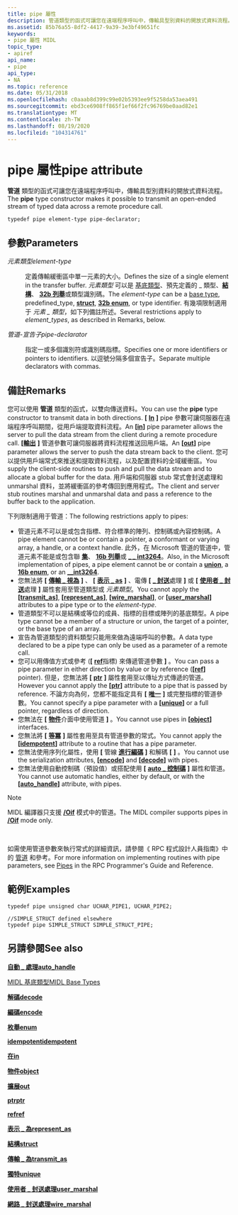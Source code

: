 ```yaml
---
title: pipe 屬性
description: 管道類型的函式可讓您在遠端程序呼叫中，傳輸具型別資料的開放式資料流程。
ms.assetid: 85b76a55-8df2-4417-9a39-3e3bf49651fc
keywords:
- pipe 屬性 MIDL
topic_type:
- apiref
api_name:
- pipe
api_type:
- NA
ms.topic: reference
ms.date: 05/31/2018
ms.openlocfilehash: c0aaab8d399c99e02b5393ee9f5258da53aea491
ms.sourcegitcommit: ebd3ce6908ff865f1ef66f2fc96769be0aad82e1
ms.translationtype: MT
ms.contentlocale: zh-TW
ms.lasthandoff: 08/19/2020
ms.locfileid: "104314761"
---
```

# <a name="pipe-attribute"></a><span data-ttu-id="763d5-104">pipe 屬性</span><span class="sxs-lookup"><span data-stu-id="763d5-104">pipe attribute</span></span>

<span data-ttu-id="763d5-105">**管道** 類型的函式可讓您在遠端程序呼叫中，傳輸具型別資料的開放式資料流程。</span><span class="sxs-lookup"><span data-stu-id="763d5-105">The **pipe** type constructor makes it possible to transmit an open-ended stream of typed data across a remote procedure call.</span></span>

``` syntax
typedef pipe element-type pipe-declarator;
```

## <a name="parameters"></a><span data-ttu-id="763d5-106">參數</span><span class="sxs-lookup"><span data-stu-id="763d5-106">Parameters</span></span>

<dl> <dt>

<span data-ttu-id="763d5-107">*元素類型*</span><span class="sxs-lookup"><span data-stu-id="763d5-107">*element-type*</span></span> 
</dt> <dd>

<span data-ttu-id="763d5-108">定義傳輸緩衝區中單一元素的大小。</span><span class="sxs-lookup"><span data-stu-id="763d5-108">Defines the size of a single element in the transfer buffer.</span></span> <span data-ttu-id="763d5-109">*元素類型* 可以是 [基底類型](midl-base-types.md)、預先定義的 \_ 類型、[**結構**](struct.md)、 [**32b 列舉**](v1-enum.md)或類型識別碼。</span><span class="sxs-lookup"><span data-stu-id="763d5-109">The *element-type* can be a [base type](midl-base-types.md), predefined\_type, [**struct**](struct.md), [**32b enum**](v1-enum.md), or type identifier.</span></span> <span data-ttu-id="763d5-110">有幾項限制適用于 *元素 \_ 類型*，如下列備註所述。</span><span class="sxs-lookup"><span data-stu-id="763d5-110">Several restrictions apply to *element\_types*, as described in Remarks, below.</span></span>

</dd> <dt>

<span data-ttu-id="763d5-111">*管道-宣告子*</span><span class="sxs-lookup"><span data-stu-id="763d5-111">*pipe-declarator*</span></span> 
</dt> <dd>

<span data-ttu-id="763d5-112">指定一或多個識別符或識別碼指標。</span><span class="sxs-lookup"><span data-stu-id="763d5-112">Specifies one or more identifiers or pointers to identifiers.</span></span> <span data-ttu-id="763d5-113">以逗號分隔多個宣告子。</span><span class="sxs-lookup"><span data-stu-id="763d5-113">Separate multiple declarators with commas.</span></span>

</dd> </dl>

## <a name="remarks"></a><span data-ttu-id="763d5-114">備註</span><span class="sxs-lookup"><span data-stu-id="763d5-114">Remarks</span></span>

<span data-ttu-id="763d5-115">您可以使用 **管道** 類型的函式，以雙向傳送資料。</span><span class="sxs-lookup"><span data-stu-id="763d5-115">You can use the **pipe** type constructor to transmit data in both directions.</span></span> <span data-ttu-id="763d5-116">**\[** [**In**](in.md) **\]** pipe 參數可讓伺服器在遠端程序呼叫期間，從用戶端提取資料流程。</span><span class="sxs-lookup"><span data-stu-id="763d5-116">An **\[**[**in**](in.md)**\]** pipe parameter allows the server to pull the data stream from the client during a remote procedure call.</span></span> <span data-ttu-id="763d5-117">**\[**[**輸出**](out-idl.md) **\]** 管道參數可讓伺服器將資料流程推送回用戶端。</span><span class="sxs-lookup"><span data-stu-id="763d5-117">An **\[**[**out**](out-idl.md)**\]** pipe parameter allows the server to push the data stream back to the client.</span></span> <span data-ttu-id="763d5-118">您可以提供用戶端常式來推送和提取資料流程，以及配置資料的全域緩衝區。</span><span class="sxs-lookup"><span data-stu-id="763d5-118">You supply the client-side routines to push and pull the data stream and to allocate a global buffer for the data.</span></span> <span data-ttu-id="763d5-119">用戶端和伺服器 stub 常式會封送處理和 unmarshal 資料，並將緩衝區的參考傳回到應用程式。</span><span class="sxs-lookup"><span data-stu-id="763d5-119">The client and server stub routines marshal and unmarshal data and pass a reference to the buffer back to the application.</span></span>

<span data-ttu-id="763d5-120">下列限制適用于管道：</span><span class="sxs-lookup"><span data-stu-id="763d5-120">The following restrictions apply to pipes:</span></span>

-   <span data-ttu-id="763d5-121">管道元素不可以是或包含指標、符合標準的陣列、控制碼或內容控制碼。</span><span class="sxs-lookup"><span data-stu-id="763d5-121">A pipe element cannot be or contain a pointer, a conformant or varying array, a handle, or a context handle.</span></span> <span data-ttu-id="763d5-122">此外，在 Microsoft 管道的管道中，管道元素不能是或包含聯 [**集**](union.md)、 [**16b 列舉**](enum.md)或 [**\_ \_ int3264**](--int3264.md)。</span><span class="sxs-lookup"><span data-stu-id="763d5-122">Also, in the Microsoft implementation of pipes, a pipe element cannot be or contain a [**union**](union.md), a [**16b enum**](enum.md), or an [**\_\_int3264**](--int3264.md).</span></span>
-   <span data-ttu-id="763d5-123">您無法將 **\[** [**傳輸 \_ 視為**](transmit-as.md) **\]** 、 **\[** [**表示 \_ as**](represent-as.md) **\]** 、電傳 **\[** [**\_ 封送**](wire-marshal.md)處理 **\]** 或 **\[** [**使用者 \_ 封送**](user-marshal.md)處理 **\]** 屬性套用至管道類型或 *元素類型*。</span><span class="sxs-lookup"><span data-stu-id="763d5-123">You cannot apply the **\[**[**transmit\_as**](transmit-as.md)**\]**, **\[**[**represent\_as**](represent-as.md)**\]**, **\[**[**wire\_marshal**](wire-marshal.md)**\]**, or **\[**[**user\_marshal**](user-marshal.md)**\]** attributes to a pipe type or to the *element-type*.</span></span>
-   <span data-ttu-id="763d5-124">管道類型不可以是結構或等位的成員、指標的目標或陣列的基底類型。</span><span class="sxs-lookup"><span data-stu-id="763d5-124">A pipe type cannot be a member of a structure or union, the target of a pointer, or the base type of an array.</span></span>
-   <span data-ttu-id="763d5-125">宣告為管道類型的資料類型只能用來做為遠端呼叫的參數。</span><span class="sxs-lookup"><span data-stu-id="763d5-125">A data type declared to be a pipe type can only be used as a parameter of a remote call.</span></span>
-   <span data-ttu-id="763d5-126">您可以用傳值方式或參考 (**\[** [**ref**](ref.md)指標) 來傳遞管道參數 **\]** 。</span><span class="sxs-lookup"><span data-stu-id="763d5-126">You can pass a pipe parameter in either direction by value or by reference (**\[**[**ref**](ref.md)**\]** pointer).</span></span> <span data-ttu-id="763d5-127">但是，您無法將 **\[** [**ptr**](ptr.md) **\]** 屬性套用至以傳址方式傳遞的管道。</span><span class="sxs-lookup"><span data-stu-id="763d5-127">However you cannot apply the **\[**[**ptr**](ptr.md)**\]** attribute to a pipe that is passed by reference.</span></span> <span data-ttu-id="763d5-128">不論方向為何，您都不能指定具有 **\[** [**唯一**](unique.md) **\]** 或完整指標的管道參數。</span><span class="sxs-lookup"><span data-stu-id="763d5-128">You cannot specify a pipe parameter with a **\[**[**unique**](unique.md)**\]** or a full pointer, regardless of direction.</span></span>
-   <span data-ttu-id="763d5-129">您無法在 **\[** [**物件**](object.md)介面中使用管道 **\]** 。</span><span class="sxs-lookup"><span data-stu-id="763d5-129">You cannot use pipes in **\[**[**object**](object.md)**\]** interfaces.</span></span>
-   <span data-ttu-id="763d5-130">您無法將 **\[** [**等冪**](idempotent.md) **\]** 屬性套用至具有管道參數的常式。</span><span class="sxs-lookup"><span data-stu-id="763d5-130">You cannot apply the **\[**[**idempotent**](idempotent.md)**\]** attribute to a routine that has a pipe parameter.</span></span>
-   <span data-ttu-id="763d5-131">您無法使用序列化屬性，使用 **\[** 管線 [**進行編碼**](encode.md) **\]** 和解碼 **\[** [](decode.md) **\]** 。</span><span class="sxs-lookup"><span data-stu-id="763d5-131">You cannot use the serialization attributes, **\[**[**encode**](encode.md)**\]** and **\[**[**decode**](decode.md)**\]** with pipes.</span></span>
-   <span data-ttu-id="763d5-132">您無法使用自動控制碼（預設值）或搭配使用 **\[** [**auto \_ 控制碼**](auto-handle.md) **\]** 屬性和管道。</span><span class="sxs-lookup"><span data-stu-id="763d5-132">You cannot use automatic handles, either by default, or with the **\[**[**auto\_handle**](auto-handle.md)**\]** attribute, with pipes.</span></span>

> [!Note]  
> <span data-ttu-id="763d5-133">MIDL 編譯器只支援 [**/Oif**](-oi.md) 模式中的管道。</span><span class="sxs-lookup"><span data-stu-id="763d5-133">The MIDL compiler supports pipes in [**/Oif**](-oi.md) mode only.</span></span>

 

<span data-ttu-id="763d5-134">如需使用管道參數來執行常式的詳細資訊，請參閱《 RPC 程式設計人員指南》中的 [管道](/windows/desktop/Rpc/pipes) 和參考。</span><span class="sxs-lookup"><span data-stu-id="763d5-134">For more information on implementing routines with pipe parameters, see [Pipes](/windows/desktop/Rpc/pipes) in the RPC Programmer's Guide and Reference.</span></span>

## <a name="examples"></a><span data-ttu-id="763d5-135">範例</span><span class="sxs-lookup"><span data-stu-id="763d5-135">Examples</span></span>

``` syntax
typedef pipe unsigned char UCHAR_PIPE1, UCHAR_PIPE2;
 
//SIMPLE_STRUCT defined elsewhere
typedef pipe SIMPLE_STRUCT SIMPLE_STRUCT_PIPE;
```

## <a name="see-also"></a><span data-ttu-id="763d5-136">另請參閱</span><span class="sxs-lookup"><span data-stu-id="763d5-136">See also</span></span>

<dl> <dt>

[<span data-ttu-id="763d5-137">**自動 \_ 處理**</span><span class="sxs-lookup"><span data-stu-id="763d5-137">**auto\_handle**</span></span>](auto-handle.md)
</dt> <dt>

[<span data-ttu-id="763d5-138">MIDL 基底類型</span><span class="sxs-lookup"><span data-stu-id="763d5-138">MIDL Base Types</span></span>](midl-base-types.md)
</dt> <dt>

[<span data-ttu-id="763d5-139">**解碼**</span><span class="sxs-lookup"><span data-stu-id="763d5-139">**decode**</span></span>](decode.md)
</dt> <dt>

[<span data-ttu-id="763d5-140">**編碼**</span><span class="sxs-lookup"><span data-stu-id="763d5-140">**encode**</span></span>](encode.md)
</dt> <dt>

[<span data-ttu-id="763d5-141">**枚舉**</span><span class="sxs-lookup"><span data-stu-id="763d5-141">**enum**</span></span>](enum.md)
</dt> <dt>

[<span data-ttu-id="763d5-142">**idempotent**</span><span class="sxs-lookup"><span data-stu-id="763d5-142">**idempotent**</span></span>](idempotent.md)
</dt> <dt>

[<span data-ttu-id="763d5-143">**在**</span><span class="sxs-lookup"><span data-stu-id="763d5-143">**in**</span></span>](in.md)
</dt> <dt>

[<span data-ttu-id="763d5-144">**物件**</span><span class="sxs-lookup"><span data-stu-id="763d5-144">**object**</span></span>](object.md)
</dt> <dt>

[<span data-ttu-id="763d5-145">**擴展**</span><span class="sxs-lookup"><span data-stu-id="763d5-145">**out**</span></span>](out-idl.md)
</dt> <dt>

[<span data-ttu-id="763d5-146">**ptr**</span><span class="sxs-lookup"><span data-stu-id="763d5-146">**ptr**</span></span>](ptr.md)
</dt> <dt>

[<span data-ttu-id="763d5-147">**ref**</span><span class="sxs-lookup"><span data-stu-id="763d5-147">**ref**</span></span>](ref.md)
</dt> <dt>

[<span data-ttu-id="763d5-148">**表示 \_ 為**</span><span class="sxs-lookup"><span data-stu-id="763d5-148">**represent\_as**</span></span>](represent-as.md)
</dt> <dt>

[<span data-ttu-id="763d5-149">**結構**</span><span class="sxs-lookup"><span data-stu-id="763d5-149">**struct**</span></span>](struct.md)
</dt> <dt>

[<span data-ttu-id="763d5-150">**傳輸 \_ 為**</span><span class="sxs-lookup"><span data-stu-id="763d5-150">**transmit\_as**</span></span>](transmit-as.md)
</dt> <dt>

[<span data-ttu-id="763d5-151">**獨特**</span><span class="sxs-lookup"><span data-stu-id="763d5-151">**unique**</span></span>](unique.md)
</dt> <dt>

[<span data-ttu-id="763d5-152">**使用者 \_ 封送處理**</span><span class="sxs-lookup"><span data-stu-id="763d5-152">**user\_marshal**</span></span>](user-marshal.md)
</dt> <dt>

[<span data-ttu-id="763d5-153">**網路 \_ 封送處理**</span><span class="sxs-lookup"><span data-stu-id="763d5-153">**wire\_marshal**</span></span>](wire-marshal.md)
</dt> </dl>

 

 